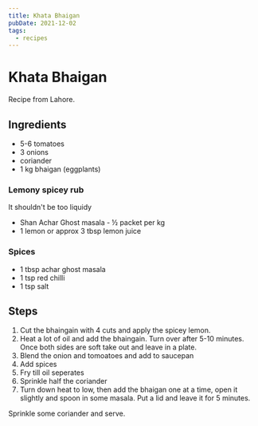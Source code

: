 ```yaml
---
title: Khata Bhaigan
pubDate: 2021-12-02
tags:
  - recipes
---
```


# Khata Bhaigan

Recipe from Lahore.

## Ingredients

- 5-6 tomatoes
- 3 onions
- coriander
- 1 kg bhaigan (eggplants)

### Lemony spicey rub

It shouldn't be too liquidy

- Shan Achar Ghost masala - ½ packet per kg
- 1 lemon or approx 3 tbsp lemon juice

### Spices

- 1 tbsp achar ghost masala
- 1 tsp red chilli
- 1 tsp salt

## Steps

1. Cut the bhaingain with 4 cuts and apply the spicey lemon.
2. Heat a lot of oil and add the bhaingain. Turn over after 5-10 minutes. Once both sides are soft take out and leave in a plate.
3. Blend the onion and tomoatoes and add to saucepan
4. Add spices
5. Fry till oil seperates
6. Sprinkle half the coriander
7. Turn down heat to low, then add the bhaigan one at a time, open it slightly and spoon in some masala. Put a lid and leave it for 5 minutes.

Sprinkle some coriander and serve.
